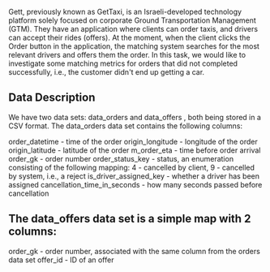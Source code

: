 Gett, previously known as GetTaxi, is an Israeli-developed technology platform solely focused on corporate Ground Transportation Management (GTM).
They have an application where clients can order taxis, and drivers can accept their rides (offers).
At the moment, when the client clicks the Order button in the application, the matching system searches for the most relevant drivers and offers them the order.
In this task, we would like to investigate some matching metrics for orders that did not completed successfully, i.e., the customer didn't end up getting a car.

## Data Description
We have two data sets:  data_orders and data_offers , both being stored in a CSV format. The data_orders data set contains the following columns:

order_datetime - time of the order
origin_longitude - longitude of the order
origin_latitude - latitude of the order
m_order_eta - time before order arrival
order_gk - order number
order_status_key - status, an enumeration consisting of the following mapping:
4 - cancelled by client,
9 - cancelled by system, i.e., a reject
is_driver_assigned_key - whether a driver has been assigned
cancellation_time_in_seconds - how many seconds passed before cancellation

## The data_offers data set is a simple map with 2 columns:

order_gk - order number, associated with the same column from the orders data set
offer_id - ID of an offer
